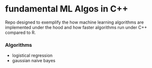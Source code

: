 # fundamental ML Algos in C++

Repo designed to exemplify the how machine learning algorithms are implemented under the hood and how faster algorithms run under C++ compared to R.

### Algorithms
- logistical regression
- gaussian naive bayes
